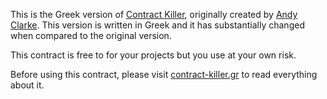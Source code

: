 This is the Greek version of [Contract Killer](http://24ways.org/2008/contract-killer/),  originally created by [Andy Clarke](http://stuffandnonsense.co.uk/). This version is written in Greek and it has substantially changed when compared to the original version.

This contract is free to for your projects but you use at your own risk.

Before using this contract, please visit [contract-killer.gr](http://contract-killer.gr) to read everything about it.
